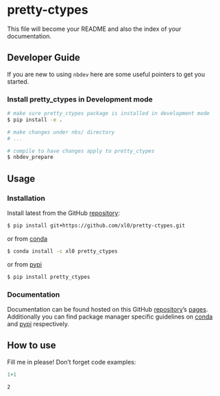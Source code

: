 # pretty-ctypes


<!-- WARNING: THIS FILE WAS AUTOGENERATED! DO NOT EDIT! -->

This file will become your README and also the index of your
documentation.

## Developer Guide

If you are new to using `nbdev` here are some useful pointers to get you
started.

### Install pretty_ctypes in Development mode

``` sh
# make sure pretty_ctypes package is installed in development mode
$ pip install -e .

# make changes under nbs/ directory
# ...

# compile to have changes apply to pretty_ctypes
$ nbdev_prepare
```

## Usage

### Installation

Install latest from the GitHub
[repository](https://github.com/xl0/pretty-ctypes):

``` sh
$ pip install git+https://github.com/xl0/pretty-ctypes.git
```

or from [conda](https://anaconda.org/xl0/pretty-ctypes)

``` sh
$ conda install -c xl0 pretty_ctypes
```

or from [pypi](https://pypi.org/project/pretty-ctypes/)

``` sh
$ pip install pretty_ctypes
```

### Documentation

Documentation can be found hosted on this GitHub
[repository](https://github.com/xl0/pretty-ctypes)’s
[pages](https://xl0.github.io/pretty-ctypes/). Additionally you can find
package manager specific guidelines on
[conda](https://anaconda.org/xl0/pretty-ctypes) and
[pypi](https://pypi.org/project/pretty-ctypes/) respectively.

## How to use

Fill me in please! Don’t forget code examples:

``` python
1+1
```

    2
